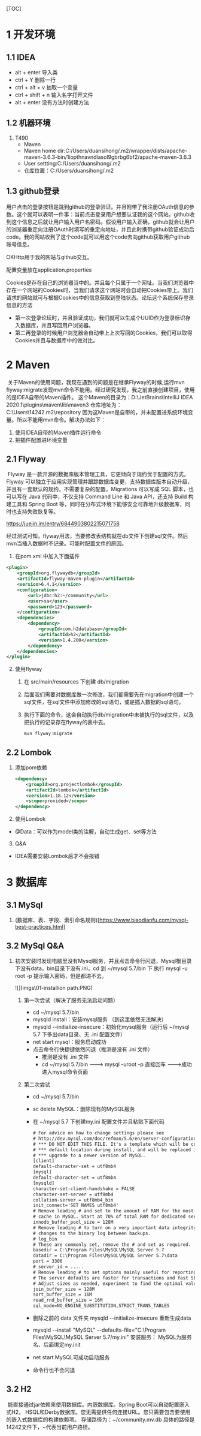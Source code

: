 

[TOC]

# 1 开发环境

## 1.1 IDEA 

 - alt + enter 导入类
 - ctrl + Y 删除一行
 - ctrl + alt + v 抽取一个变量
 - ctrl + shift + n 输入名字打开文件
 - alt + enter 没有方法时创建方法

## 1.2 机器环境

1. T490
   - Maven
   - Maven home dir:C:/Users/duansihong/.m2/wrapper/dists/apache-maven-3.6.3-bin/1iopthnavndlasol9gbrbg6bf2/apache-maven-3.6.3
   - User settting:C:/Users/duansihong/.m2
   - 仓库位置：C:/Users/duansihong/.m2

## 1.3 github登录

​	用户点击的登录按钮是跳到github的登录验证。并且附带了我注册OAuth信息的参数。这个就可以表明一件事：当前点击登录用户想要认证我的这个网站。github收到这个信息之后就让用户输入用户名密码。假设用户输入正确，github就会让用户的浏览器重定向注册OAuth时填写的重定向地址，并且此时携带github验证成功后code。我的网站收到了这个code就可以用这个code去向github获取用户github账号信息。

OKHttp用于我的网站与github交互。

配置变量放在application.properties

Cookies是存在自己的浏览器当中的。并且每个只属于一个网址。当我们浏览器中存在一个网站的Cookies时，当我们请求这个网站时会自动把Cookies带上。我们请求的网站就可与根据Cookies中的信息获取到登陆状态。论坛这个系统保存登录信息的方法

- 第一次登录论坛时，并且验证成功，我们就可以生成个UUID作为登录标识存入数据库，并且写回用户浏览器。
- 第二再登录的时候用户浏览器会自动带上上次写回的Cookies，我们可以取得Cookies并且与数据库中的做对比。

# 2 Maven

​    关于Maven的使用问题，我现在遇到的问题是在继承Flyway的时候,运行mvn flyway:migrate发现mvn命令不能用。经过研究发现，我之前直接创建项目，使用的是IDEA自带的Maven插件。
这个Maven的目录为：D:\JetBrains\IntelliJ IDEA 2020.1\plugins\maven\lib\maven3
仓库地址为：C:\Users\14242\.m2\repository
因为这Maven是自带的，并未配置进系统环境变量。所以不能用mvn命令。解决办法如下：

1. 使用IDEA自带的Maven插件运行命令
2. 把插件配置进环境变量

## 2.1 Flyway

​	Flyway 是一款开源的数据库版本管理工具，它更倾向于规约优于配置的方式。Flyway 可以独立于应用实现管理并跟踪数据库变更，支持数据库版本自动升级，并且有一套默认的规约，不需要复杂的配置，Migrations 可以写成 SQL 脚本，也可以写在 Java 代码中，不仅支持 Command Line 和 Java API，还支持 Build 构建工具和 Spring Boot 等，同时在分布式环境下能够安全可靠地升级数据库，同时也支持失败恢复等。

https://juejin.im/entry/6844903802215071758

​	经过测试可知，flyway用法，当要修改表结构就在db文件下创建sql文件。然后mvn当插入数据时不记录。可能时配置文件的原因。

1. 在pom.xml 中加入下面插件

~~~xml
<plugin>
    <groupId>org.flywaydb</groupId>
    <artifactId>flyway-maven-plugin</artifactId>
    <version>6.4.1</version>
    <configuration>
        <url>jdbc:h2:~/community</url>
        <user>sa</user>
        <password>123</password>
    </configuration>
    <dependencies>
        <dependency>
            <groupId>com.h2database</groupId>
            <artifactId>h2</artifactId>
            <version>1.4.200</version>
        </dependency>
    </dependencies>
</plugin>
~~~

2. 使用flyway

   1. 在 src/main/resources 下创建 db/migration

   2. 后面我们需要对数据库做一次修改，我们都需要先在migration中创建一个sql文件，在sql文件中添加修改的sql语句，或是插入数据的sql语句。

   3. 执行下面的命令，这会自动执行db/migration中未被执行的sql文件，以及把执行的记录存在flyway的表中去。

      ```java
      mvn flyway:migrate
      ```

## 2.2 Lombok

1. 添加pom依赖

   ~~~xml
   <dependency>
       <groupId>org.projectlombok</groupId>
       <artifactId>lombok</artifactId>
       <version>1.18.12</version>
       <scope>provided</scope>
   </dependency>
   ~~~

2. 使用Lombok

- @Data：可以作为model类的注解，自动生成get、set等方法

3. Q&A

- IDEA需要安装Lombok后才不会报错

# 3 数据库

## 3.1 MySql

1. (数据库、表、字段、索引命名规则)[https://www.biaodianfu.com/mysql-best-practices.html]

## 3.2 MySql Q&A

1. 初次安装时发现电脑里没有Mysql服务，并且点击命令行闪退，Mysql根目录下没有data，bin目录下没有.ini，cd 到 ~/mysql 5.7/bin 下 执行 mysql -u root -p 提示输入密码，但是都进不去。

   ![](imgs\01-installion path.PNG)

   1. 第一次尝试（解决了服务无法启动问题）

      - cd ~/mysql 5.7/bin
      - mysqld install：安装mysql服务 （到这里依然无法解决）
      - mysqld  --initialize-insecure：初始化mysql服务（运行后 ~/mysql 5.7 下多出data目录、无 .ini 配置文件）
      - net start mysql：服务启动成功 
      - 点击命令行快捷键依然闪退（推测是没有 .ini 文件）
        - 推测是没有 .ini 文件
        - cd ~/mysql 5.7/bin  --->  mysql -uroot -p 直接回车  --->成功进入mysql命令页面

   2. 第二次尝试

      - cd ~/mysql 5.7/bin

      - sc delete MySQL：删除现有的MySQL服务

      - 在 ~/mysql 5.7 下创建my.ini 配置文件并且粘贴下面代码

        ~~~txt
        # For advice on how to change settings please see
        # http://dev.mysql.com/doc/refman/5.6/en/server-configuration-defaults.html
        # *** DO NOT EDIT THIS FILE. It's a template which will be copied to the
        # *** default location during install, and will be replaced if you
        # *** upgrade to a newer version of MySQL.
        [client]
        default-character-set = utf8mb4
        [mysql]
        default-character-set = utf8mb4
        [mysqld]
        character-set-client-handshake = FALSE
        character-set-server = utf8mb4
        collation-server = utf8mb4_bin
        init_connect='SET NAMES utf8mb4'
        # Remove leading # and set to the amount of RAM for the most important data
        # cache in MySQL. Start at 70% of total RAM for dedicated server, else 10%.
        innodb_buffer_pool_size = 128M
        # Remove leading # to turn on a very important data integrity option: logging
        # changes to the binary log between backups.
        # log_bin
        # These are commonly set, remove the # and set as required.
        basedir = C:\Program Files\MySQL\MySQL Server 5.7
        datadir = C:\Program Files\MySQL\MySQL Server 5.7\data
        port = 3306
        # server_id = .....
        # Remove leading # to set options mainly useful for reporting servers.
        # The server defaults are faster for transactions and fast SELECTs.
        # Adjust sizes as needed, experiment to find the optimal values.
        join_buffer_size = 128M
        sort_buffer_size = 16M
        read_rnd_buffer_size = 16M 
        sql_mode=NO_ENGINE_SUBSTITUTION,STRICT_TRANS_TABLES
        ~~~

      - 删除之前的 data 文件夹 mysqld --initialize-insecure 重新生成data

      - mysqld --install "MySQL" --defaults-file="C:\Program Files\MySQL\MySQL Server 5.7/my.ini"  安装服务： MySQL为服务名、后面绑定my.init
      
      - net start MySQL可成功启动服务
      
      - 命令行也不会闪退  

## 3.2 H2

​	能直接通过jar依赖来使用数据库。内嵌数据库。Spring Boot可以自动配置嵌入式H2， HSQL和Derby数据库。您无需提供任何连接URL。您只需要包含要使用的嵌入式数据库的构建依赖项。
存储路径为：~/community.mv.db 具体的路径是14242文件下，~代表当前用户路径。
